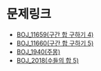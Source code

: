# 문제링크

- [BOJ_11659(구간 합 구하기 4)](https://www.acmicpc.net/problem/11659)
- [BOJ_11660(구간 합 구하기 5)](https://www.acmicpc.net/problem/11660)
- [BOJ_1940(주몽)](https://www.acmicpc.net/problem/1940)
- [BOJ_2018(수들의 합 5)](https://www.acmicpc.net/problem/2018)